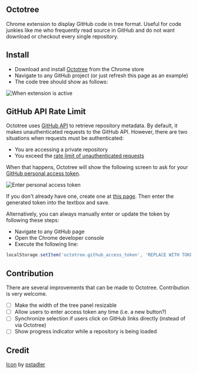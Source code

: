 ## Octotree
Chrome extension to display GitHub code in tree format. Useful for code junkies like me who frequently read source in GitHub and do not want download or checkout every single repository.

## Install
* Download and install [Octotree](tbd) from the Chrome store
* Navigate to any GitHub project (or just refresh this page as an example)
* The code tree should show as follows:

![When extension is active](https://raw.githubusercontent.com/buunguyen/octotree/master/screen_ext.png)

## GitHub API Rate Limit
Octotree uses [GitHub API](https://developer.github.com/v3/) to retrieve repository metadata. By default, it makes unauthenticated requests to the GitHub API. However, there are two situations when requests must be authenticated:

* You are accessing a private repository
* You exceed the [rate limit of unauthenticated requests](https://developer.github.com/v3/#rate-limiting)

When that happens, Octotree will show the following screen to ask for your [GitHub personal access token](https://help.github.com/articles/creating-an-access-token-for-command-line-use). 

![Enter personal access token](https://raw.githubusercontent.com/buunguyen/octotree/master/screen_token.png)

If you don't already have one, create one at [this page](https://github.com/settings/tokens/new). Then enter the generated token into the textbox and save.

Alternatively, you can always manually enter or update the token by following these steps:

* Navigate to any GitHub page
* Open the Chrome developer console
* Execute the following line:
```javascript
localStorage.setItem('octotree.github_access_token', 'REPLACE WITH TOKEN')
```

## Contribution
There are several improvements that can be made to Octotree. Contribution is very welcome.

- [ ] Make the width of the tree panel resizable
- [ ] Allow users to enter access token any time (i.e. a new button?)
- [ ] Synchronize selection if users click on GitHub links directly (instead of via Octotree)
- [ ] Show progress indicator while a repository is being loaded

## Credit
[Icon](https://github.com/pstadler/octofolders) by [pstadler](https://github.com/pstadler)